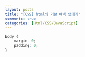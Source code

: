 ```yaml
---
layout: posts
title: "[CSS] html의 기본 여백 없애기"
comments: true
categories: [Html/CSS/JavaScript]
---
```


```css
body {
    margin: 0;
    padding: 0;
}
```